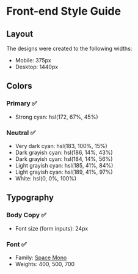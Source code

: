 # Front-end Style Guide

## Layout

The designs were created to the following widths:

- Mobile: 375px
- Desktop: 1440px

## Colors

### Primary ✅

- Strong cyan: hsl(172, 67%, 45%)

### Neutral ✅

- Very dark cyan: hsl(183, 100%, 15%)
- Dark grayish cyan: hsl(186, 14%, 43%)
- Dark grayish cyan: hsl(184, 14%, 56%)
- Light grayish cyan: hsl(185, 41%, 84%)
- Light grayish cyan: hsl(189, 41%, 97%)
- White: hsl(0, 0%, 100%)

## Typography

### Body Copy ✅

- Font size (form inputs): 24px

### Font ✅

- Family: [Space Mono](https://fonts.google.com/specimen/Space+Mono)
- Weights: 400, 500, 700

